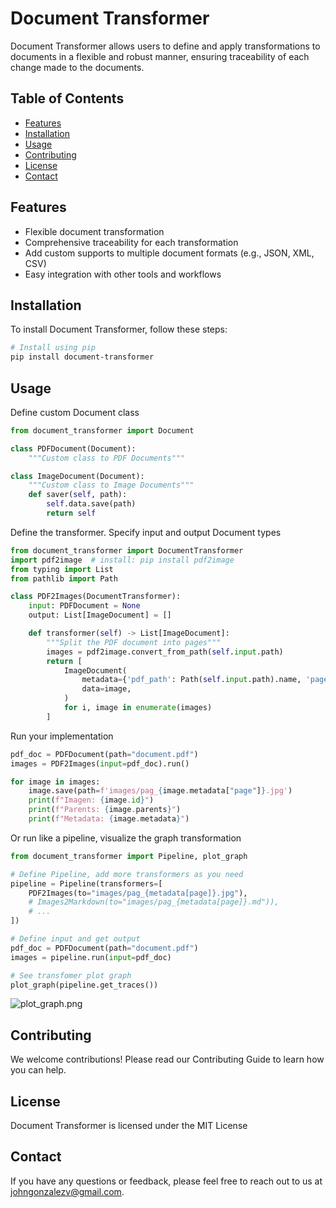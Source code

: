 # Document Transformer

Document Transformer allows users to define and apply transformations to documents in a flexible and robust manner, ensuring traceability of each change made to the documents.

## Table of Contents

- [Features](#features)
- [Installation](#installation)
- [Usage](#usage)
- [Contributing](#contributing)
- [License](#license)
- [Contact](#contact)

## Features

- Flexible document transformation
- Comprehensive traceability for each transformation
- Add custom supports to multiple document formats (e.g., JSON, XML, CSV)
- Easy integration with other tools and workflows

## Installation

To install Document Transformer, follow these steps:

```sh
# Install using pip
pip install document-transformer
```

## Usage

Define custom Document class

```python
from document_transformer import Document

class PDFDocument(Document):
    """Custom class to PDF Documents"""

class ImageDocument(Document):
    """Custom class to Image Documents"""
    def saver(self, path):
        self.data.save(path)
        return self
```

Define the transformer. Specify input and output Document types

```python
from document_transformer import DocumentTransformer
import pdf2image  # install: pip install pdf2image
from typing import List
from pathlib import Path

class PDF2Images(DocumentTransformer):
    input: PDFDocument = None
    output: List[ImageDocument] = []

    def transformer(self) -> List[ImageDocument]:
        """Split the PDF document into pages"""
        images = pdf2image.convert_from_path(self.input.path)
        return [
            ImageDocument(
                metadata={'pdf_path': Path(self.input.path).name, 'page': i+1, 'size': image.size},
                data=image,
            )
            for i, image in enumerate(images)
        ]
```

Run your implementation

```python
pdf_doc = PDFDocument(path="document.pdf")
images = PDF2Images(input=pdf_doc).run()

for image in images:
    image.save(path=f'images/pag_{image.metadata["page"]}.jpg')
    print(f"Imagen: {image.id}")
    print(f"Parents: {image.parents}")
    print(f"Metadata: {image.metadata}")
```

Or run like a pipeline, visualize the graph transformation

```python
from document_transformer import Pipeline, plot_graph

# Define Pipeline, add more transformers as you need
pipeline = Pipeline(transformers=[
    PDF2Images(to="images/pag_{metadata[page]}.jpg"),
    # Images2Markdown(to="images/pag_{metadata[page]}.md")),
    # ...
])

# Define input and get output
pdf_doc = PDFDocument(path="document.pdf")
images = pipeline.run(input=pdf_doc)

# See transfomer plot graph
plot_graph(pipeline.get_traces())
```

![plot_graph.png](docs/static/plot_graph.png)

## Contributing
We welcome contributions! Please read our Contributing Guide to learn how you can help.

## License
Document Transformer is licensed under the MIT License

## Contact
If you have any questions or feedback, please feel free to reach out to us at johngonzalezv@gmail.com.
